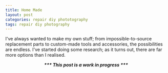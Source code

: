 ```yaml
---
title: Home Made
layout: post
categories: repair diy phototography
tags: repair diy photography
---
```


I've always wanted to make my own stuff; from impossible-to-source replacement parts to custom-made tools and accessories, the possibilities are endless. I've started doing some research; as it turns out, there are far more options than I realised.

<p><i><b><center>*** This post is a work in progress ***</p></i></b></center>

